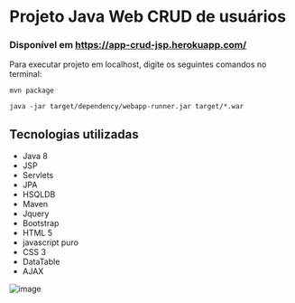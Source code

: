 # Projeto Java Web CRUD de usuários 

### Disponível em https://app-crud-jsp.herokuapp.com/

Para executar projeto em localhost, digite os seguintes comandos no terminal:
~~~
mvn package

java -jar target/dependency/webapp-runner.jar target/*.war
~~~

## Tecnologias utilizadas
- Java 8
- JSP
- Servlets
- JPA
- HSQLDB
- Maven
- Jquery
- Bootstrap
- HTML 5
- javascript puro
- CSS 3
- DataTable
- AJAX

![image](https://user-images.githubusercontent.com/49367122/122836461-ab0d4d80-d2c8-11eb-99d0-4425d6a1e2e9.png)
